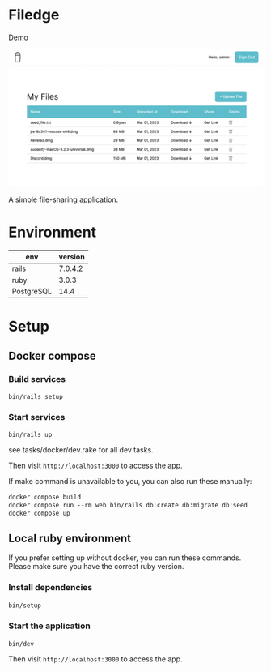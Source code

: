 # Filedge

[Demo](https://filedge.onrender.com/)

![](docs/banner.png)

A simple file-sharing application.

# Environment

| env        | version |
| ---------- | ------- |
| rails      | 7.0.4.2 |
| ruby       | 3.0.3   |
| PostgreSQL | 14.4    |

# Setup

## Docker compose

### Build services

```
bin/rails setup
```

### Start services

```
bin/rails up
```

see tasks/docker/dev.rake for all dev tasks.

Then visit `http://localhost:3000` to access the app.

If make command is unavailable to you, you can also run these manually:

```
docker compose build
docker compose run --rm web bin/rails db:create db:migrate db:seed
docker compose up
```

## Local ruby environment

If you prefer setting up without docker, you can run these commands. Please make sure you have the correct ruby version.

### Install dependencies

```bash
bin/setup
```

### Start the application

```
bin/dev
```

Then visit `http://localhost:3000` to access the app.
